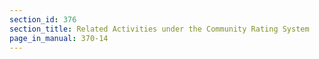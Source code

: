 ```yaml
---
section_id: 376
section_title: Related Activities under the Community Rating System
page_in_manual: 370-14
---
```

